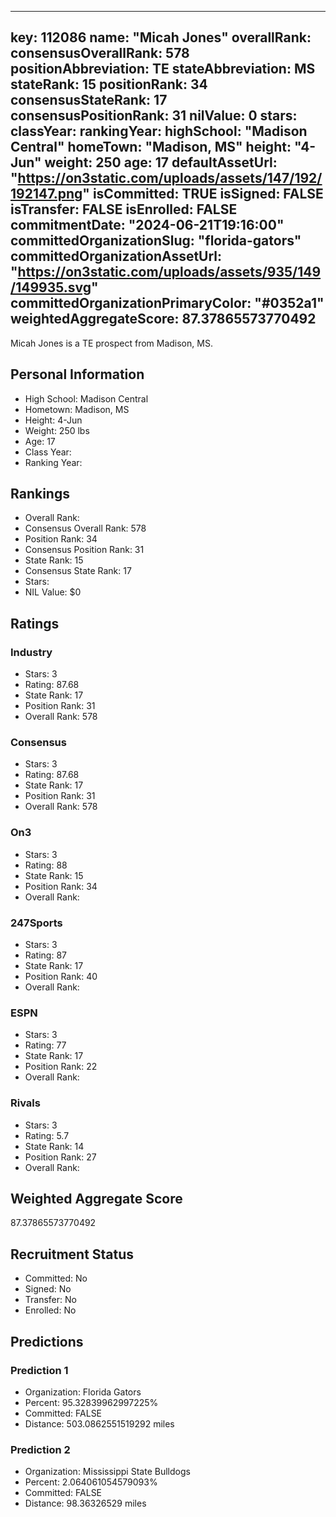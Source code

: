 ---
  key: 112086
  name: "Micah Jones"
  overallRank: 
  consensusOverallRank: 578
  positionAbbreviation: TE
  stateAbbreviation: MS
  stateRank: 15
  positionRank: 34
  consensusStateRank: 17
  consensusPositionRank: 31
  nilValue: 0
  stars: 
  classYear: 
  rankingYear: 
  highSchool: "Madison Central"
  homeTown: "Madison, MS"
  height: "4-Jun"
  weight: 250
  age: 17
  defaultAssetUrl: "https://on3static.com/uploads/assets/147/192/192147.png"
  isCommitted: TRUE
  isSigned: FALSE
  isTransfer: FALSE
  isEnrolled: FALSE
  commitmentDate: "2024-06-21T19:16:00"
  committedOrganizationSlug: "florida-gators"
  committedOrganizationAssetUrl: "https://on3static.com/uploads/assets/935/149/149935.svg"
  committedOrganizationPrimaryColor: "#0352a1"
  weightedAggregateScore: 87.37865573770492
  ---
  
  Micah Jones is a TE prospect from Madison, MS.
  
  ## Personal Information
  - High School: Madison Central
  - Hometown: Madison, MS
  - Height: 4-Jun
  - Weight: 250 lbs
  - Age: 17
  - Class Year: 
  - Ranking Year: 
  
  ## Rankings
  - Overall Rank: 
  - Consensus Overall Rank: 578
  - Position Rank: 34
  - Consensus Position Rank: 31
  - State Rank: 15
  - Consensus State Rank: 17
  - Stars: 
  - NIL Value: $0
  
  ## Ratings
  
  ### Industry
  - Stars: 3
  - Rating: 87.68
  - State Rank: 17
  - Position Rank: 31
  - Overall Rank: 578
  
  ### Consensus
  - Stars: 3
  - Rating: 87.68
  - State Rank: 17
  - Position Rank: 31
  - Overall Rank: 578
  
  ### On3
  - Stars: 3
  - Rating: 88
  - State Rank: 15
  - Position Rank: 34
  - Overall Rank: 
  
  ### 247Sports
  - Stars: 3
  - Rating: 87
  - State Rank: 17
  - Position Rank: 40
  - Overall Rank: 
  
  ### ESPN
  - Stars: 3
  - Rating: 77
  - State Rank: 17
  - Position Rank: 22
  - Overall Rank: 
  
  ### Rivals
  - Stars: 3
  - Rating: 5.7
  - State Rank: 14
  - Position Rank: 27
  - Overall Rank: 
  
  ## Weighted Aggregate Score
  87.37865573770492
  
  ## Recruitment Status
  - Committed: No
  - Signed: No
  - Transfer: No
  - Enrolled: No
  
  
  
  ## Predictions
  
  ### Prediction 1
  - Organization: Florida Gators
  - Percent: 95.32839962997225%
  - Committed: FALSE
  - Distance: 503.0862551519292 miles
  
  ### Prediction 2
  - Organization: Mississippi State Bulldogs
  - Percent: 2.064061054579093%
  - Committed: FALSE
  - Distance: 98.36326529 miles
  